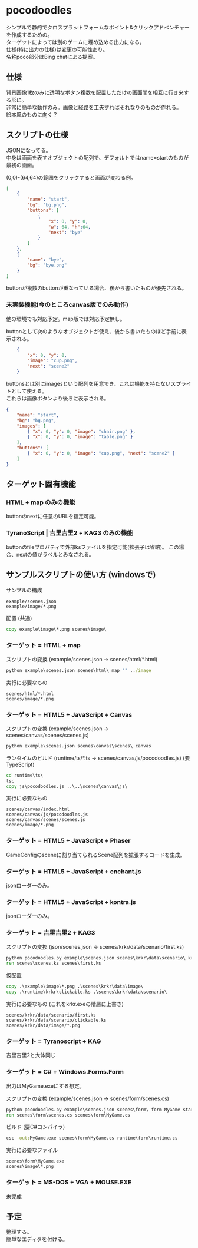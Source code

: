 # pocodoodles

シンプルで静的でクロスプラットフォームなポイント&クリックアドベンチャーを作成するための。  
ターゲットによっては別のゲームに埋め込める出力になる。  
仕様(特に出力の仕様)は変更の可能性あり。  
名称poco部分はBing chatによる提案。  

## 仕様

背景画像1枚のみに透明なボタン複数を配置しただけの画面間を相互に行き来する形に。  
非常に簡単な動作のみ。画像と経路を工夫すればそれなりのものが作れる。  
絵本風のものに向く？  

## スクリプトの仕様

JSONになってる。  
中身は画面を表すオブジェクトの配列で、デフォルトではname=startのものが最初の画面。  

(0,0)-(64,64)の範囲をクリックすると画面が変わる例。  

```JSON
[
    {
        "name": "start",
        "bg": "bg.png",
        "buttons": [
            {
                "x": 0, "y": 0,
                "w": 64, "h":64,
                "next": "bye"
            }
        ]
    },
    {
        "name": "bye",
        "bg": "bye.png"
    }
]
```

buttonが複数のbuttonが重なっている場合、後から書いたものが優先される。  

### 未実装機能(今のところcanvas版でのみ動作)

他の環境でも対応予定。map版では対応予定無し。  

buttonとして次のようなオブジェクトが使え、後から書いたものほど手前に表示される。  

``` json
    {
        "x": 0, "y": 0,
        "image": "cup.png",
        "next": "scene2"
    }
```

buttonsとは別にimagesという配列を用意でき、これは機能を持たないスプライトとして使える。  
これらは画像ボタンより後ろに表示される。  

``` json
{
    "name": "start",
    "bg": "bg.png",
    "images": [
        { "x": 0, "y": 0, "image": "chair.png" },
        { "x": 0, "y": 0, "image": "table.png" }
    ],
    "buttons": [
        { "x": 0, "y": 0, "image": "cup.png", "next": "scene2" }
    ]
}
```

## ターゲット固有機能

### HTML + map のみの機能

buttonのnextに任意のURLを指定可能。  

### TyranoScript | 吉里吉里2 + KAG3 のみの機能

buttonのfileプロパティで外部ksファイルを指定可能(拡張子は省略)。
この場合、nextの値がラベルとみなされる。

## サンプルスクリプトの使い方 (windowsで)

サンプルの構成  

``` list
example/scenes.json  
example/image/*.png
```

配置 (共通)  

``` bat
copy example\image\*.png scenes\image\
```

### ターゲット = HTML + map

スクリプトの変換 (example/scenes.json -> scenes/html/*.html)  

``` bat
python example\scenes.json scenes\html\ map "" ../image
```

実行に必要なもの  

``` list
scenes/html/*.html
scenes/image/*.png
```

### ターゲット = HTML5 + JavaScript + Canvas

スクリプトの変換 (example/scenes.json -> scenes/canvas/scenes/scenes.js)  

``` bat
python example\scenes.json scenes\canvas\scenes\ canvas
```

ランタイムのビルド (runtime/ts/*.ts -> scenes/canvas/js/pocodoodles.js) (要TypeScript)  

``` bat
cd runtime\ts\
tsc
copy js\pocodoodles.js ..\..\scenes\canvas\js\
```

実行に必要なもの  

``` list
scenes/canvas/index.html
scenes/canvas/js/pocodoodles.js
scenes/canvas/scenes/scenes.js
scenes/image/*.png
```

### ターゲット = HTML5 + JavaScript + Phaser

GameConfigのsceneに割り当てられるScene配列を拡張するコードを生成。

### ターゲット = HTML5 + JavaScript + enchant.js

jsonローダーのみ。  

### ターゲット = HTML5 + JavaScript + kontra.js

jsonローダーのみ。  

### ターゲット = 吉里吉里2 + KAG3

スクリプトの変換 (json/scenes.json -> scenes/krkr/data/scenario/first.ks)  

``` bat
python pocodoodles.py example\scenes.json scenes\krkr\data\scenario\ krkr .\image\
ren scenes\scenes.ks scenes\first.ks
```

仮配置  

``` bat
copy .\example\image\*.png .\scenes\krkr\data\image\
copy .\runtime\krkr\clickable.ks .\scenes\krkr\data\scenario\
```

実行に必要なもの (これをkrkr.exeの階層に上書き)  

``` list
scenes/krkr/data/scenario/first.ks
scenes/krkr/data/scenario/clickable.ks
scenes/krkr/data/image/*.png
```

### ターゲット = Tyranoscript + KAG

吉里吉里2と大体同じ

### ターゲット = C# + Windows.Forms.Form

出力はMyGame.exeにする想定。  

スクリプトの変換 (example/scenes.json -> scenes/form/scenes.cs)  

``` bat
python pocodoodles.py example\scenes.json scenes\form\ form MyGame start ../image/
ren scenes\form\scenes.cs scenes\form\MyGame.cs
```

ビルド (要C#コンパイラ)  

``` bat
csc -out:MyGame.exe scenes\form\MyGame.cs runtime\form\runtime.cs
```

実行に必要なファイル  

``` list
scenes\form\MyGame.exe
scenes\image\*.png
```

### ターゲット = MS-DOS + VGA + MOUSE.EXE

未完成  

## 予定

整理する。  
簡単なエディタを付ける。  
